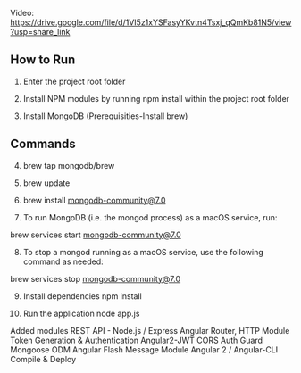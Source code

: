 Video: https://drive.google.com/file/d/1VI5z1xYSFasyYKvtn4Tsxj_qQmKb81N5/view?usp=share_link

How to Run
-----------------------------
1. Enter the project root folder 

2. Install NPM modules by running npm install within the project root folder

3. Install MongoDB 
(Prerequisities-Install brew)

Commands
--------------------------------
4. brew tap mongodb/brew
5. brew update
6. brew install mongodb-community@7.0

7. To run MongoDB (i.e. the mongod process) as a macOS service, run:

brew services start mongodb-community@7.0

8. To stop a mongod running as a macOS service, use the following command as needed:

brew services stop mongodb-community@7.0

9. Install dependencies
npm install 

10. Run the application
node app.js

Added modules
REST API - Node.js / Express
Angular Router, HTTP Module
Token Generation & Authentication
Angular2-JWT
CORS
Auth Guard
Mongoose ODM
Angular Flash Message Module
Angular 2 / Angular-CLI
Compile & Deploy
